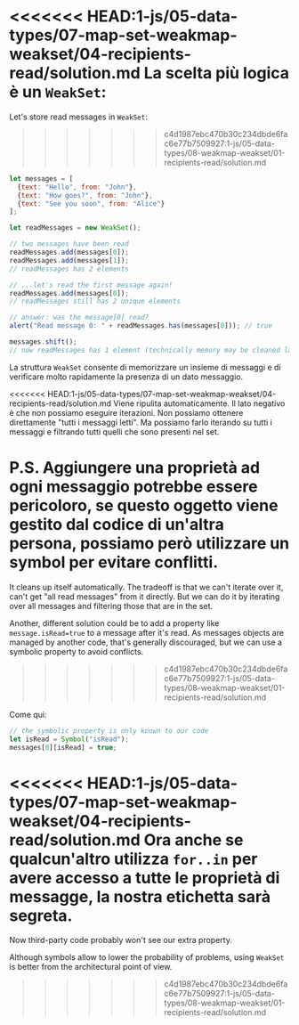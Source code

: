 <<<<<<< HEAD:1-js/05-data-types/07-map-set-weakmap-weakset/04-recipients-read/solution.md
La scelta più logica è un `WeakSet`:
=======
Let's store read messages in `WeakSet`:
>>>>>>> c4d1987ebc470b30c234dbde6fac6e77b7509927:1-js/05-data-types/08-weakmap-weakset/01-recipients-read/solution.md

```js
let messages = [
  {text: "Hello", from: "John"},
  {text: "How goes?", from: "John"},
  {text: "See you soon", from: "Alice"}
];

let readMessages = new WeakSet();

// two messages have been read
readMessages.add(messages[0]);
readMessages.add(messages[1]);
// readMessages has 2 elements

// ...let's read the first message again!
readMessages.add(messages[0]);
// readMessages still has 2 unique elements

// answer: was the message[0] read?
alert("Read message 0: " + readMessages.has(messages[0])); // true

messages.shift();
// now readMessages has 1 element (technically memory may be cleaned later)
```

La struttura `WeakSet` consente di memorizzare un insieme di messaggi e di verificare molto rapidamente la presenza di un dato messaggio.

<<<<<<< HEAD:1-js/05-data-types/07-map-set-weakmap-weakset/04-recipients-read/solution.md
Viene ripulita automaticamente. Il lato negativo è che non possiamo eseguire iterazioni. Non possiamo ottenere direttamente "tutti i messaggi letti". Ma possiamo farlo iterando su tutti i messaggi e filtrando tutti quelli che sono presenti nel set.

P.S. Aggiungere una proprietà ad ogni messaggio potrebbe essere pericoloro, se questo oggetto viene gestito dal codice di un'altra persona, possiamo però utilizzare un symbol per evitare conflitti.
=======
It cleans up itself automatically. The tradeoff is that we can't iterate over it,  can't get "all read messages" from it directly. But we can do it by iterating over all messages and filtering those that are in the set.

Another, different solution could be to add a property like `message.isRead=true` to a message after it's read. As messages objects are managed by another code, that's generally discouraged, but we can use a symbolic property to avoid conflicts.
>>>>>>> c4d1987ebc470b30c234dbde6fac6e77b7509927:1-js/05-data-types/08-weakmap-weakset/01-recipients-read/solution.md

Come qui:
```js
// the symbolic property is only known to our code
let isRead = Symbol("isRead");
messages[0][isRead] = true;
```

<<<<<<< HEAD:1-js/05-data-types/07-map-set-weakmap-weakset/04-recipients-read/solution.md
Ora anche se qualcun'altro utilizza `for..in` per avere accesso a tutte le proprietà di messagge, la nostra etichetta sarà segreta.
=======
Now third-party code probably won't see our extra property.

Although symbols allow to lower the probability of problems, using `WeakSet` is better from the architectural point of view.
>>>>>>> c4d1987ebc470b30c234dbde6fac6e77b7509927:1-js/05-data-types/08-weakmap-weakset/01-recipients-read/solution.md
